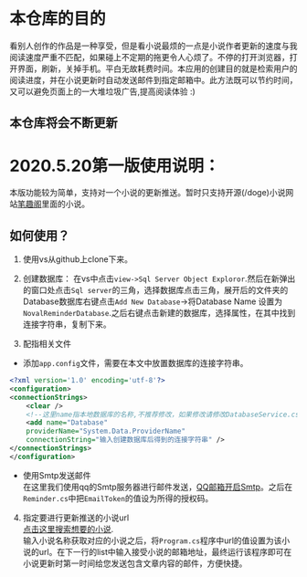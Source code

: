 # 本仓库的目的
看别人创作的作品是一种享受，但是看小说最烦的一点是小说作者更新的速度与我阅读速度严重不匹配，如果碰上不定期的拖更令人心烦了。不停的打开浏览器，打开界面，刷新，关掉手机。平白无故耗费时间。本应用的创建目的就是检索用户的阅读进度，并在小说更新时自动发送邮件到指定邮箱中。此方法既可以节约时间，又可以避免页面上的一大堆垃圾广告,提高阅读体验 :)

## 本仓库将会不断更新
# 2020.5.20第一版使用说明：
本版功能较为简单，支持对一个小说的更新推送。暂时只支持开源(/doge)小说网站[笔趣阁](http://www.biquge.se/)里面的小说。
## 如何使用？
1. 使用vs从github上clone下来。
2. 创建数据库：
在vs中点击`view->Sql Server Object Exploror`.然后在新弹出的窗口处点击`Sql server`的三角，选择数据库点击三角，展开后的文件夹的Database数据库右键点击`Add New Database`->将Database Name 设置为`NovalReminderDatabase`.之后右键点击新建的数据库，选择属性，在其中找到连接字符串，复制下来。 

3. 配指相关文件
- 添加`app.config`文件，需要在本文中放置数据库的连接字符串。  
```xml
<?xml version='1.0' encoding='utf-8'?>  
<configuration>  
<connectionStrings>  
    <clear />  
    <!--这里name指本地数据库的名称,不推荐修改，如果修改请修改DatabaseService.cs文件19行的字符参数为所设置的名字-->
    <add name="Database"
    providerName="System.Data.ProviderName"
    connectionString="输入创建数据库后得到的连接字符串" />  
</connectionStrings>  
</configuration>
```
- 使用Smtp发送邮件  
在这里我们使用qq的Smtp服务器进行邮件发送，[QQ邮箱开启Smtp](https://jingyan.baidu.com/article/6079ad0eb14aaa28fe86db5a.html)。之后在`Reminder.cs`中把`EmailToken`的值设为所得的授权码。

4. 指定要进行更新推送的小说url  
[点击这里搜索想要的小说](http://www.biquge.se/).  
输入小说名称获取对应的小说之后，将`Program.cs`程序中url的值设置为该小说的url。在下一行的list中输入接受小说的邮箱地址，最终运行该程序即可在小说更新时第一时间给您发送包含文章内容的邮件，方便快捷。